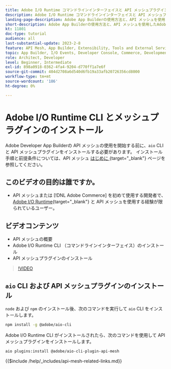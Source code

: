 ```yaml
---
title: Adobe I/O Runtime コマンドラインインターフェイスと API メッシュプラグインのインストール
description: Adobe I/O Runtime コマンドラインインターフェイスと API メッシュプラグインのインストール方法の確認
landing-page-description: Adobe App Builderの使用方法と、API メッシュを使用したAdobe I/O Runtime プラグインのインストール方法を説明します。
short-description: Adobe App Builderの使用方法と、API メッシュを使用したAdobe I/O Runtime プラグインのインストール方法を説明します。
kt: 11801
doc-type: tutorial
audience: all
last-substantial-update: 2023-2-8
feature: API Mesh, App Builder, Extensibility, Tools and External Services, Backend Development
topic: App Builder, I/O Events, Developer Console, Commerce, Development, Integrations
role: Architect, Developer
level: Beginner, Intermediate
exl-id: 898a0918-0362-4fa4-9204-d770ff1a7e6f
source-git-commit: 404d2708a6d540d6fb19a33afb20726356cd8000
workflow-type: tm+mt
source-wordcount: '186'
ht-degree: 0%

---
```


# Adobe I/O Runtime CLI とメッシュプラグインのインストール

Adobe Developer App Builderの API メッシュの使用を開始する前に、`aio` CLI と API メッシュプラグインをインストールする必要があります。
インストール手順と前提条件については、API メッシュ [ はじめに ](https://developer.adobe.com/graphql-mesh-gateway/gateway/getting-started/){target="_blank"} ページを参照してください。

## このビデオの目的は誰ですか。

* API メッシュまたは [!DNL Adobe Commerce] を初めて使用する開発者で、[Adobe I/O Runtime](https://developer.adobe.com/runtime/docs/guides/overview/){target="_blank"} と API メッシュを使用する経験が限られているユーザー。

## ビデオコンテンツ

* API メッシュの概要
* Adobe I/O Runtime CLI （コマンドラインインターフェイス）のインストール
* API メッシュプラグインのインストール

>[!VIDEO](https://video.tv.adobe.com/v/3419795?quality=12&learn=on&captions=jpn)

## `aio` CLI および API メッシュプラグインのインストール

`node` および `npm` のインストール後、次のコマンドを実行して `aio` CLI をインストールします。

```bash
npm install -g @adobe/aio-cli
```

Adobe I/O Runtime CLI がインストールされたら、次のコマンドを使用して API メッシュプラグインをインストールします。

```bash
aio plugins:install @adobe/aio-cli-plugin-api-mesh
```

{{$include /help/_includes/api-mesh-related-links.md}}
